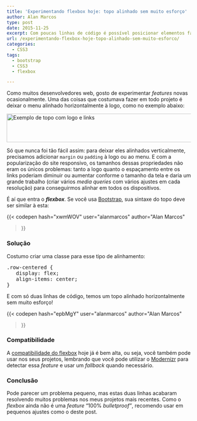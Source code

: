 ```yaml
---
title: 'Experimentando flexbox hoje: topo alinhado sem muito esforço'
author: Alan Marcos
type: post
date: 2015-11-25
excerpt: Com poucas linhas de código é possível posicionar elementos facilmente para páginas responsivas
url: /experimentando-flexbox-hoje-topo-alinhado-sem-muito-esforco/
categories:
  - CSS3
tags:
  - bootstrap
  - CSS3
  - flexbox

---
```

Como muitos desenvolvedores web, gosto de experimentar _features_ novas ocasionalmente. Uma das coisas que costumava fazer em todo projeto é deixar o menu alinhado horizontalmente à logo, como no exemplo abaixo:

[<img class="alignnone wp-image-52030 size-full" src="http://tableless.com.br/uploads/2015/11/print.png" alt="Exemplo de topo com logo e links" width="1175" height="78" />][1]

Só que nunca foi tão fácil assim: para deixar eles alinhados verticalmente, precisamos adicionar `margin` ou `padding` à logo ou ao menu. E com a popularização do site responsivo, os tamanhos dessas propriedades não eram os únicos problemas: tanto a logo quanto o espaçamento entre os links poderiam diminuir ou aumentar conforme o tamanho da tela e daria um grande trabalho (criar vários _media queries_ com vários ajustes em cada resolução) para conseguirmos alinhar em todos os dispositivos.

É aí que entra o **_flexbox_**. Se você usa <a href="http://getbootstrap.com/" target="_blank">Bootstrap</a>, sua sintaxe do topo deve ser similar à esta:

{{< codepen 
  hash="xwmWOV"
  user="alanmarcos"
  author="Alan Marcos"
>}}

### Solução

Costumo criar uma classe para esse tipo de alinhamento:

<pre class="lang-css">.row-centered {
   display: flex;
   align-items: center;
}
</pre>

E com só duas linhas de código, temos um topo alinhado horizontalmente sem muito esforço!

{{< codepen 
  hash="epbMgY"
  user="alanmarcos"
  author="Alan Marcos"
>}}

### Compatibilidade

A <a href="http://caniuse.com/flexbox" target="_blank">compatibilidade do flexbox</a> hoje já é bem alta, ou seja, você também pode usar nos seus projetos, lembrando que você pode utilizar o <a href="https://modernizr.com/" target="_blank">Modernizr</a> para detectar essa _feature_ e usar um _fallback_ quando necessário.

### Conclusão

Pode parecer um problema pequeno, mas estas duas linhas acabaram resolvendo muitos problemas nos meus projetos mais recentes. Como o _flexbox_ ainda não é uma _feature_ &#8220;100% _bulletproof&#8221;_, recomendo usar em pequenos ajustes como o deste post.

 [1]: http://tableless.com.br/uploads/2015/11/print.png